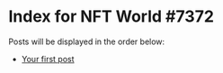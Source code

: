 # Index for NFT World #7372
Posts will be displayed in the order below:

- [Your first post](./001-first.md)

